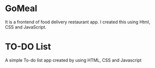 ﻿# GoMeal

It is a frontend of food delivery restaurant app.
I created this using Html, CSS and JavaScript. 

# T O - D O   L i s t 
 
 A simple To-do list app created by using HTML, CSS and Javascript


